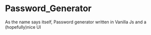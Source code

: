 # Password_Generator

As the name says itself, Password generator written in Vanilla Js and a (hopefully)nice UI
